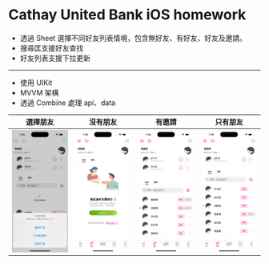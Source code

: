 # Cathay United Bank iOS homework

- 透過 Sheet 選擇不同好友列表情境，包含無好友、有好友、好友及邀請。
- 搜尋匡支援好友查找
- 好友列表支援下拉更新

---

- 使用 UIKit
- MVVM 架構
- 透過 Combine 處理 api、data

| 選擇朋友 | 沒有朋友 | 有邀請 | 只有朋友 |
|---------|---------|------|------|
| <img src="https://github.com/hsiehyunju/CathaybkHomework/blob/main/Capture/Choose.png" width="150"> | <img src="https://github.com/hsiehyunju/CathaybkHomework/blob/main/Capture/EmptyFriend.png" width="150"> | <img src="https://github.com/hsiehyunju/CathaybkHomework/blob/main/Capture/HasInvite.png" width="150"> | <img src="https://github.com/hsiehyunju/CathaybkHomework/blob/main/Capture/OnlyFriend.png" width="150"> |
